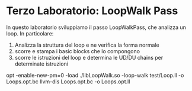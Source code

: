 # Terzo Laboratorio: LoopWalk Pass

In questo laboratorio sviluppiamo il passo LoopWalkPass, che analizza un loop.
In particolare:
1) Analizza la struttura del loop e ne verifica la forma normale
2) scorre e stampa i basic blocks che lo compongono
3) scorre le istruzioni del loop e determina le UD/DU chains per determinate istruzioni

opt -enable-new-pm=0 -load ./libLoopWalk.so -loop-walk test/Loop.ll -o Loops.opt.bc
llvm-dis Loops.opt.bc -o Loops.opt.ll